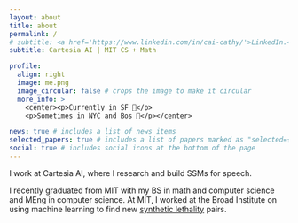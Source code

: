 ```yaml
---
layout: about
title: about
permalink: /
# subtitle: <a href='https://www.linkedin.com/in/cai-cathy/'>LinkedIn.</a> <a href='https://scholar.google.com/citations?user=eM1aI8wAAAAJ&hl=en'>Google Scholar.</a><a href='https://x.com/cathycai26'>Twitter.</a>
subtitle: Cartesia AI | MIT CS + Math 

profile:
  align: right
  image: me.png
  image_circular: false # crops the image to make it circular
  more_info: >
    <center><p>Currently in SF 🌊</p>
    <p>Sometimes in NYC and Bos 🌃</p></center>

news: true # includes a list of news items
selected_papers: true # includes a list of papers marked as "selected={true}"
social: true # includes social icons at the bottom of the page
---
```


  I work at Cartesia AI, where I research and build SSMs for speech. 
  
  I recently graduated from MIT with my BS in math and computer science and MEng in computer science. At MIT, I worked at the Broad Institute on using machine learning to find new <a href='https://en.wikipedia.org/wiki/Synthetic_lethality'>synthetic lethality</a> pairs.
